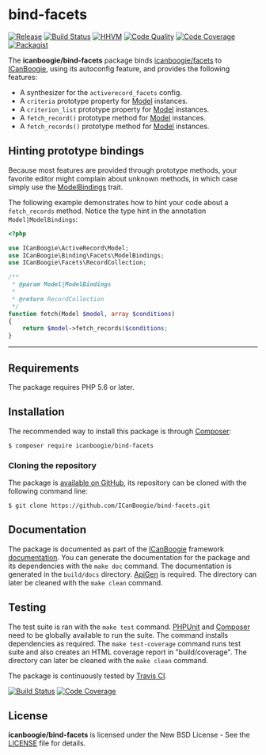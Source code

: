# bind-facets

[![Release](https://img.shields.io/packagist/v/icanboogie/bind-facets.svg)](https://packagist.org/packages/icanboogie/bind-facets)
[![Build Status](https://img.shields.io/travis/ICanBoogie/bind-facets/master.svg)](http://travis-ci.org/ICanBoogie/bind-facets)
[![HHVM](https://img.shields.io/hhvm/icanboogie/bind-facets.svg)](http://hhvm.h4cc.de/package/icanboogie/bind-facets)
[![Code Quality](https://img.shields.io/scrutinizer/g/ICanBoogie/bind-facets/master.svg)](https://scrutinizer-ci.com/g/ICanBoogie/bind-facets)
[![Code Coverage](https://img.shields.io/coveralls/ICanBoogie/bind-facets/master.svg)](https://coveralls.io/r/ICanBoogie/bind-facets)
[![Packagist](https://img.shields.io/packagist/dt/icanboogie/bind-facets.svg)](https://packagist.org/packages/icanboogie/bind-facets)

The **icanboogie/bind-facets** package binds [icanboogie/facets][] to [ICanBoogie][],
using its autoconfig feature, and provides the following features:

- A synthesizer for the `activerecord_facets` config.
- A `criteria` prototype property for [Model][] instances.
- A `criterion_list` prototype property for [Model][] instances.
- A `fetch_record()` prototype method for [Model][] instances.
- A `fetch_records()` prototype method for [Model][] instances.





## Hinting prototype bindings

Because most features are provided through prototype methods, your favorite editor might
complain about unknown methods, in which case simply use the [ModelBindings][] trait.

The following example demonstrates how to hint your code about a `fetch_records` method.
Notice the type hint in the annotation `Model|ModelBindings`:

```php
<?php

use ICanBoogie\ActiveRecord\Model;
use ICanBoogie\Binding\Facets\ModelBindings;
use ICanBoogie\Facets\RecordCollection;

/**
 * @param Model|ModelBindings
 * 
 * @return RecordCollection
 */
function fetch(Model $model, array $conditions)
{
	return $model->fetch_records($conditions;
}
```





----------





## Requirements

The package requires PHP 5.6 or later.





## Installation

The recommended way to install this package is through [Composer](http://getcomposer.org/):

```
$ composer require icanboogie/bind-facets
```





### Cloning the repository

The package is [available on GitHub](https://github.com/ICanBoogie/bind-facets), its repository can be
cloned with the following command line:

	$ git clone https://github.com/ICanBoogie/bind-facets.git





## Documentation

The package is documented as part of the [ICanBoogie][] framework
[documentation][]. You can generate the documentation for the
package and its dependencies with the `make doc` command. The documentation is generated in the
`build/docs` directory. [ApiGen](http://apigen.org/) is required. The directory can later be
cleaned with the `make clean` command.





## Testing

The test suite is ran with the `make test` command. [PHPUnit](https://phpunit.de/) and
[Composer](http://getcomposer.org/) need to be globally available to run the suite.
The command installs dependencies as required. The `make test-coverage` command runs test suite and
also creates an HTML coverage report in "build/coverage". The directory can later be cleaned with
the `make clean` command.

The package is continuously tested by [Travis CI](http://about.travis-ci.org/).

[![Build Status](https://img.shields.io/travis/ICanBoogie/bind-facets/master.svg)](https://travis-ci.org/ICanBoogie/bind-facets)
[![Code Coverage](https://img.shields.io/coveralls/ICanBoogie/bind-facets/master.svg)](https://coveralls.io/r/ICanBoogie/bind-facets)





## License

**icanboogie/bind-facets** is licensed under the New BSD License - See the [LICENSE](LICENSE) file for details.




[Model]:         http://api.icanboogie.org/activerecord/3.0/class-ICanBoogie.ActiveRecord.Model.html
[documentation]: http://api.icanboogie.org/bind-facets/0.7/
[ModelBindings]: http://api.icanboogie.org/bind-facets/0.7/class-ICanBoogie.Binding.Facets.ModelBindings.html

[icanboogie/module]: https://github.com/ICanBoogie/Module
[icanboogie/facets]: https://github.com/ICanBoogie/Render
[ICanBoogie]:        https://github.com/ICanBoogie/ICanBoogie
